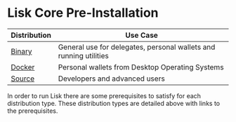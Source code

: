 # Lisk Core Pre-Installation

Distribution | Use Case
--- | --- 
[Binary](binary/preinstall-binary.md) | General use for delegates, personal wallets and running utilities 
[Docker](docker/preinstall-docker.md) | Personal wallets from Desktop Operating Systems
[Source](source/preinstall-source.md) | Developers and advanced users

In order to run Lisk there are some prerequisites to satisfy for each distribution type. These distribution types are detailed above with links to the prerequisites.
